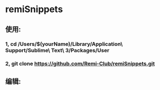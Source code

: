 # remiSnippets
## 使用:
### 1, cd /Users/$(yourName)/Library/Application\ Support/Sublime\ Text\ 3/Packages/User
### 2, git clone https://github.com/Remi-Club/remiSnippets.git

## 编辑: